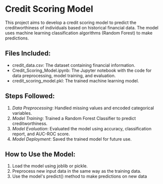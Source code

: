 # Credit Scoring Model

This project aims to develop a credit scoring model to predict the creditworthiness of individuals based on historical financial data. The model uses machine learning classification algorithms (Random Forest) to make predictions.

## Files Included:
- credit_data.csv: The dataset containing financial information.
- Credit_Scoring_Model.ipynb: The Jupyter notebook with the code for data preprocessing, model training, and evaluation.
- credit_scoring_model.pkl: The trained machine learning model.

## Steps Followed:
1. *Data Preprocessing*: Handled missing values and encoded categorical variables.
2. *Model Training*: Trained a Random Forest Classifier to predict creditworthiness.
3. *Model Evaluation*: Evaluated the model using accuracy, classification report, and AUC-ROC score.
4. *Model Deployment*: Saved the trained model for future use.

## How to Use the Model:
1. Load the model using joblib or pickle.
2. Preprocess new input data in the same way as the training data.
3. Use the model's predict() method to make predictions on new data
